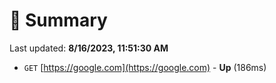 # 📖 Summary
Last updated: **8/16/2023, 11:51:30 AM**

- `GET` [https://google.com](https://google.com) - **Up** (186ms)
